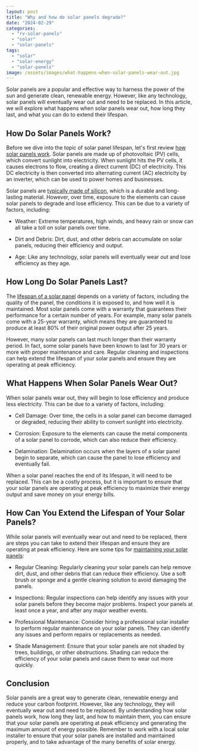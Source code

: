 ```yaml
---
layout: post
title: "Why and how do solar panels degrade?"
date: "2024-02-29"
categories: 
  - "rv-solar-panels"
  - "solar"
  - "solar-panels"
tags: 
  - "solar"
  - "solar-energy"
  - "solar-panels"
image: /assets/images/what-happens-when-solar-panels-wear-out.jpg
---
```


Solar panels are a popular and effective way to harness the power of the sun and generate clean, renewable energy. However, like any technology, solar panels will eventually wear out and need to be replaced. In this article, we will explore what happens when solar panels wear out, how long they last, and what you can do to extend their lifespan.

## How Do Solar Panels Work?

Before we dive into the topic of solar panel lifespan, let's first review [how solar panels work](/how-do-solar-panels-work/). Solar panels are made up of photovoltaic (PV) cells, which convert sunlight into electricity. When sunlight hits the PV cells, it causes electrons to flow, creating a direct current (DC) of electricity. This DC electricity is then converted into alternating current (AC) electricity by an inverter, which can be used to power homes and businesses.

Solar panels are [typically made of silicon](/what-are-solar-panels-made-of/), which is a durable and long-lasting material. However, over time, exposure to the elements can cause solar panels to degrade and lose efficiency. This can be due to a variety of factors, including:

- Weather: Extreme temperatures, high winds, and heavy rain or snow can all take a toll on solar panels over time.

- Dirt and Debris: Dirt, dust, and other debris can accumulate on solar panels, reducing their efficiency and output.

- Age: Like any technology, solar panels will eventually wear out and lose efficiency as they age.

## How Long Do Solar Panels Last?

The [lifespan of a solar panel](/how-long-do-residential-solar-panels/) depends on a variety of factors, including the quality of the panel, the conditions it is exposed to, and how well it is maintained. Most solar panels come with a warranty that guarantees their performance for a certain number of years. For example, many solar panels come with a 25-year warranty, which means they are guaranteed to produce at least 80% of their original power output after 25 years.

However, many solar panels can last much longer than their warranty period. In fact, some solar panels have been known to last for 30 years or more with proper maintenance and care. Regular cleaning and inspections can help extend the lifespan of your solar panels and ensure they are operating at peak efficiency.

## What Happens When Solar Panels Wear Out?

When solar panels wear out, they will begin to lose efficiency and produce less electricity. This can be due to a variety of factors, including:

- Cell Damage: Over time, the cells in a solar panel can become damaged or degraded, reducing their ability to convert sunlight into electricity.

- Corrosion: Exposure to the elements can cause the metal components of a solar panel to corrode, which can also reduce their efficiency.

- Delamination: Delamination occurs when the layers of a solar panel begin to separate, which can cause the panel to lose efficiency and eventually fail.

When a solar panel reaches the end of its lifespan, it will need to be replaced. This can be a costly process, but it is important to ensure that your solar panels are operating at peak efficiency to maximize their energy output and save money on your energy bills.

## How Can You Extend the Lifespan of Your Solar Panels?

While solar panels will eventually wear out and need to be replaced, there are steps you can take to extend their lifespan and ensure they are operating at peak efficiency. Here are some tips for [maintaining your solar panels](/how-to-clean-solar-panels/):

- Regular Cleaning: Regularly cleaning your solar panels can help remove dirt, dust, and other debris that can reduce their efficiency. Use a soft brush or sponge and a gentle cleaning solution to avoid damaging the panels.

- Inspections: Regular inspections can help identify any issues with your solar panels before they become major problems. Inspect your panels at least once a year, and after any major weather events.

- Professional Maintenance: Consider hiring a professional solar installer to perform regular maintenance on your solar panels. They can identify any issues and perform repairs or replacements as needed.

- Shade Management: Ensure that your solar panels are not shaded by trees, buildings, or other obstructions. Shading can reduce the efficiency of your solar panels and cause them to wear out more quickly.

## Conclusion

Solar panels are a great way to generate clean, renewable energy and reduce your carbon footprint. However, like any technology, they will eventually wear out and need to be replaced. By understanding how solar panels work, how long they last, and how to maintain them, you can ensure that your solar panels are operating at peak efficiency and generating the maximum amount of energy possible. Remember to work with a local solar installer to ensure that your solar panels are installed and maintained properly, and to take advantage of the many benefits of solar energy.
